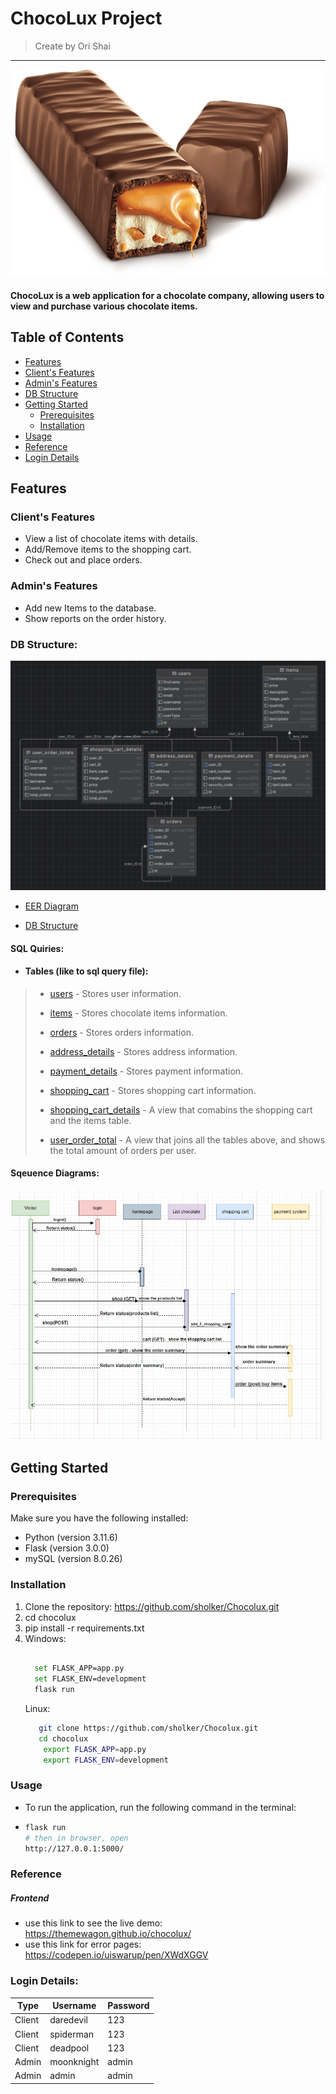 # ChocoLux Project

> Create by Ori Shai

--------



![about-img.png](static%2Fimages%2Fabout-img.png)

#### ChocoLux is a web application for a chocolate company, allowing users to view and purchase various chocolate items.

## Table of Contents

- [Features](#features)
- [Client's Features](#clients-features)
- [Admin's Features](#admins-features)
- [DB Structure](#db-structure)
- [Getting Started](#getting-started)
  - [Prerequisites](#prerequisites)
  - [Installation](#installation)
- [Usage](#usage)
- [Reference](#reference)
- [Login Details](#Login-Details)

## Features
### Client's Features

- View a list of chocolate items with details.
- Add/Remove items to the shopping cart.
- Check out and place orders.

### Admin's Features
- Add new Items to the database.
- Show reports on the order history.

### DB Structure:
![DB_tables](./DB_Structure/EER.png)

* [EER Diagram](DB_Structure/EER.mwb)

* [DB Structure](DB_Structure/structure.mwb)
#### SQL Quiries:
* ####  Tables (like to sql query file):
> 
>* [users](./DB_Structure/chocolatestore_SQL/users.sql) - Stores user information.
>
>* [items](./DB_Structure/chocolatestore_SQL/items.sql) - Stores chocolate items information.
> 
>* [orders](./DB_Structure/chocolatestore_SQL/orders.sql) - Stores orders information.
> 
>* [address_details](./DB_Structure/chocolatestore_SQL/address_deaild.sql)  - Stores address information.
> 
>* [payment_details](./DB_Structure/chocolatestore_SQL/payment_details.sql) - Stores payment information.
> 
>* [shopping_cart](./DB_Structure/chocolatestore_SQL/shopping_cart.sql) - Stores shopping cart information.
> 
>* [shopping_cart_details](./DB_Structure/chocolatestore_SQL/shopping_cart_details.sql) - A view that comabins the shopping cart and the items table.
> 
>* [user_order_total](./DB_Structure/chocolatestore_SQL/user_order_total.sql) - A view that joins all the tables above, 
and shows the total amount of orders per user.

#### Sqeuence Diagrams:
![sequence _diagram.jpeg](DB_Structure%2Fsequence%20_diagram.jpeg)

## Getting Started

### Prerequisites

Make sure you have the following installed:

- Python (version 3.11.6)
- Flask (version 3.0.0)
- mySQL (version 8.0.26)



### Installation

1. Clone the repository: https://github.com/sholker/Chocolux.git
2. cd chocolux
3. pip install -r requirements.txt
4. Windows:
    ```bash
   
      set FLASK_APP=app.py
      set FLASK_ENV=development
      flask run
      ```
    Linux:   
    ```bash
       git clone https://github.com/sholker/Chocolux.git
       cd chocolux
        export FLASK_APP=app.py
        export FLASK_ENV=development
    ```
### Usage
- To run the application, run the following command in the terminal:
- ```bash
  flask run
  # then in browser, open
  http://127.0.0.1:5000/
  
  ```
### Reference
##### Frontend
- use this link to see the live demo: https://themewagon.github.io/chocolux/
- use this link for error pages: https://codepen.io/uiswarup/pen/XWdXGGV

### Login Details:

Type | Username  | Password 
--- |-----------| --- |
Client | daredevil | 123       
Client | spiderman | 123   
Client | deadpool |123
Admin | moonknight | admin
Admin | admin     | admin 
